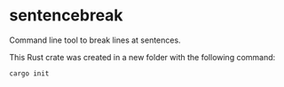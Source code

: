 # sentencebreak

Command line tool to break lines at sentences.

This Rust crate was created in a new folder with the following command:

```bash
cargo init
```

